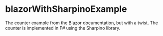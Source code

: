 # blazorWithSharpinoExample

The counter example from the Blazor documentation, but with a twist. The counter is implemented in F# using the Sharpino library.


